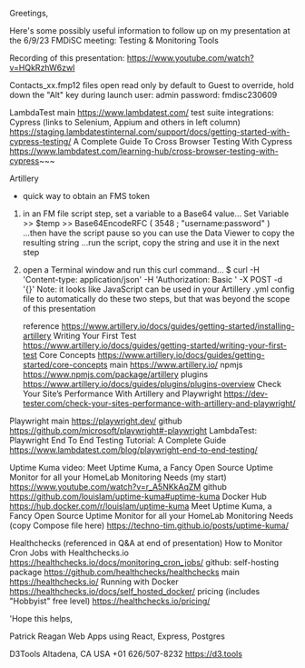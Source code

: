 Greetings,

Here's some possibly useful information to follow up on my presentation at the 6/9/23 FMDiSC meeting:
Testing & Monitoring Tools

Recording of this presentation:
https://www.youtube.com/watch?v=HQkRzhW6zwI

Contacts_xx.fmp12 files
open read only by default to Guest
to override, hold down the "Alt" key during launch
user: admin
password: fmdisc230609

LambdaTest
main
https://www.lambdatest.com/
test suite integrations: Cypress (links to Selenium, Appium and others in left column)
https://staging.lambdatestinternal.com/support/docs/getting-started-with-cypress-testing/
A Complete Guide To Cross Browser Testing With Cypress
https://www.lambdatest.com/learning-hub/cross-browser-testing-with-cypress~~~

Artillery

- quick way to obtain an FMS token

1. in an FM file script step, set a variable to a Base64 value...
   Set Variable >> $temp >> Base64EncodeRFC ( 3548 ; "username:password" )
   ...then have the script pause so you can use the Data Viewer to copy the resulting string
   ...run the script, copy the string and use it in the next step
2. open a Terminal window and run this curl command...
   $ curl -H 'Content-type: application/json' -H 'Authorization: Basic <your Base64 string>'
   -X POST -d '{}' <path to your hosted file>
   Note: it looks like JavaScript can be used in your Artillery .yml config file to automatically do these two steps, but that was beyond the scope of this presentation

   reference
   https://www.artillery.io/docs/guides/getting-started/installing-artillery
   Writing Your First Test
   https://www.artillery.io/docs/guides/getting-started/writing-your-first-test
   Core Concepts
   https://www.artillery.io/docs/guides/getting-started/core-concepts
   main
   https://www.artillery.io/
   npmjs
   https://www.npmjs.com/package/artillery
   plugins
   https://www.artillery.io/docs/guides/plugins/plugins-overview
   Check Your Site’s Performance With Artillery and Playwright
   https://dev-tester.com/check-your-sites-performance-with-artillery-and-playwright/

Playwright
main
https://playwright.dev/
github
https://github.com/microsoft/playwright#-playwright
LambdaTest: Playwright End To End Testing Tutorial: A Complete Guide
https://www.lambdatest.com/blog/playwright-end-to-end-testing/

Uptime Kuma
video: Meet Uptime Kuma, a Fancy Open Source Uptime Monitor for all your HomeLab Monitoring Needs (my start)
https://www.youtube.com/watch?v=r_A5NKkAqZM
github
https://github.com/louislam/uptime-kuma#uptime-kuma
Docker Hub
https://hub.docker.com/r/louislam/uptime-kuma
Meet Uptime Kuma, a Fancy Open Source Uptime Monitor for all your HomeLab Monitoring Needs (copy Compose file here)
https://techno-tim.github.io/posts/uptime-kuma/

Healthchecks (referenced in Q&A at end of presentation)
How to Monitor Cron Jobs with Healthchecks.io
https://healthchecks.io/docs/monitoring_cron_jobs/
github: self-hosting package
https://github.com/healthchecks/healthchecks
main
https://healthchecks.io/
Running with Docker
https://healthchecks.io/docs/self_hosted_docker/
pricing (includes "Hobbyist" free level)
https://healthchecks.io/pricing/

'Hope this helps,

Patrick Reagan
Web Apps using React, Express, Postgres

D3Tools
Altadena, CA USA
+01 626/507-8232
https://d3.tools

```

```

```

```

```

```

